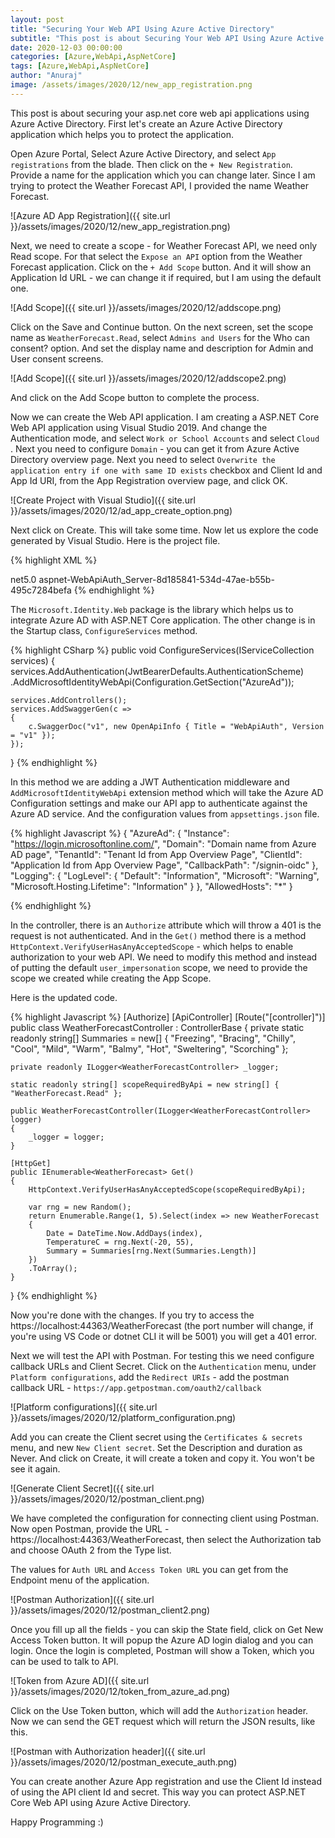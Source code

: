 ```yaml
---
layout: post
title: "Securing Your Web API Using Azure Active Directory"
subtitle: "This post is about Securing Your Web API Using Azure Active Directory."
date: 2020-12-03 00:00:00
categories: [Azure,WebApi,AspNetCore]
tags: [Azure,WebApi,AspNetCore]
author: "Anuraj"
image: /assets/images/2020/12/new_app_registration.png
---
```

This post is about securing your asp.net core web api applications using Azure Active Directory. First let's create an Azure Active Directory application which helps you to protect the application.

Open Azure Portal, Select Azure Active Directory, and select `App registrations` from the blade. Then click on the `+ New Registration`. Provide a name for the application which you can change later. Since I am trying to protect the Weather Forecast API, I provided the name Weather Forecast.

![Azure AD App Registration]({{ site.url }}/assets/images/2020/12/new_app_registration.png)

Next, we need to create a scope - for Weather Forecast API, we need only Read scope. For that select the `Expose an API` option from the Weather Forecast application. Click on the `+ Add Scope` button. And it will show an Application Id URL - we can change it if required, but I am using the default one.

![Add Scope]({{ site.url }}/assets/images/2020/12/addscope.png)

Click on the Save and Continue button. On the next screen, set the scope name as `WeatherForecast.Read`, select `Admins and Users` for the Who can consent? option. And set the display name and description for Admin and User consent screens.

![Add Scope]({{ site.url }}/assets/images/2020/12/addscope2.png)

And click on the Add Scope button to complete the process.

Now we can create the Web API application. I am creating a ASP.NET Core Web API application using Visual Studio 2019. And change the Authentication mode, and select `Work or School Accounts` and select `Cloud `. Next you need to configure `Domain` - you can get it from Azure Active Directory overview page. Next you need to select `Overwrite the application entry if one with same ID exists` checkbox and Client Id and App Id URI, from the App Registration overview page, and click OK. 

![Create Project with Visual Studio]({{ site.url }}/assets/images/2020/12/ad_app_create_option.png)

Next click on Create. This will take some time. Now let us explore the code generated by Visual Studio. Here is the project file.

{% highlight XML %}
<Project Sdk="Microsoft.NET.Sdk.Web">

  <PropertyGroup>
    <TargetFramework>net5.0</TargetFramework>
    <UserSecretsId>aspnet-WebApiAuth_Server-8d185841-534d-47ae-b55b-495c7284befa</UserSecretsId>
  </PropertyGroup>

  <ItemGroup>
    <PackageReference Include="Microsoft.AspNetCore.Authentication.JwtBearer" Version="5.0.0" NoWarn="NU1605" />
    <PackageReference Include="Microsoft.AspNetCore.Authentication.OpenIdConnect" Version="5.0.0" NoWarn="NU1605" />
    <PackageReference Include="Microsoft.Identity.Web" Version="1.1.0"/>
    <PackageReference Include="Swashbuckle.AspNetCore" Version="5.6.3" />
  </ItemGroup>

</Project>
{% endhighlight %}

The `Microsoft.Identity.Web` package is the library which helps us to integrate Azure AD with ASP.NET Core application. The other change is in the Startup class, `ConfigureServices` method.

{% highlight CSharp %}
public void ConfigureServices(IServiceCollection services)
{
    services.AddAuthentication(JwtBearerDefaults.AuthenticationScheme)
        .AddMicrosoftIdentityWebApi(Configuration.GetSection("AzureAd"));

    services.AddControllers();
    services.AddSwaggerGen(c =>
    {
        c.SwaggerDoc("v1", new OpenApiInfo { Title = "WebApiAuth", Version = "v1" });
    });
}
{% endhighlight %}

In this method we are adding a JWT Authentication middleware and `AddMicrosoftIdentityWebApi` extension method which will take the Azure AD Configuration settings and make our API app to authenticate against the Azure AD service. And the configuration values from `appsettings.json` file.

{% highlight Javascript %}
{
  "AzureAd": {
    "Instance": "https://login.microsoftonline.com/",
    "Domain": "Domain name from Azure AD page",
    "TenantId": "Tenant Id from App Overview Page",
    "ClientId": "Application Id from App Overview Page",
    "CallbackPath": "/signin-oidc"
  },
  "Logging": {
    "LogLevel": {
      "Default": "Information",
      "Microsoft": "Warning",
      "Microsoft.Hosting.Lifetime": "Information"
    }
  },
  "AllowedHosts": "*"
}

{% endhighlight %}

In the controller, there is an `Authorize` attribute which will throw a 401 is the request is not authenticated. And in the `Get()` method there is a method `HttpContext.VerifyUserHasAnyAcceptedScope` - which helps to enable authorization to your web API. We need to modify this method and instead of putting the default `user_impersonation` scope, we need to provide the scope we created while creating the App Scope.

Here is the updated code.

{% highlight Javascript %}
[Authorize]
[ApiController]
[Route("[controller]")]
public class WeatherForecastController : ControllerBase
{
    private static readonly string[] Summaries = new[]
    {
        "Freezing", "Bracing", "Chilly", "Cool", "Mild", "Warm", "Balmy", "Hot", "Sweltering", "Scorching"
    };

    private readonly ILogger<WeatherForecastController> _logger;

    static readonly string[] scopeRequiredByApi = new string[] { "WeatherForecast.Read" };

    public WeatherForecastController(ILogger<WeatherForecastController> logger)
    {
        _logger = logger;
    }

    [HttpGet]
    public IEnumerable<WeatherForecast> Get()
    {
        HttpContext.VerifyUserHasAnyAcceptedScope(scopeRequiredByApi);

        var rng = new Random();
        return Enumerable.Range(1, 5).Select(index => new WeatherForecast
        {
            Date = DateTime.Now.AddDays(index),
            TemperatureC = rng.Next(-20, 55),
            Summary = Summaries[rng.Next(Summaries.Length)]
        })
        .ToArray();
    }
}
{% endhighlight %}

Now you're done with the changes. If you try to access the https://localhost:44363/WeatherForecast (the port number will change, if you're using VS Code or dotnet CLI it will be 5001) you will get a 401 error.

Next we will test the API with Postman. For testing this we need configure callback URLs and Client Secret. Click on the `Authentication` menu, under `Platform configurations`, add the `Redirect URIs` - add the postman callback URL - `https://app.getpostman.com/oauth2/callback`

![Platform configurations]({{ site.url }}/assets/images/2020/12/platform_configuration.png)

Add you can create the Client secret using the `Certificates & secrets` menu, and new `New Client secret`. Set the Description and duration as Never. And click on Create, it will create a token and copy it. You won't be see it again.

![Generate Client Secret]({{ site.url }}/assets/images/2020/12/postman_client.png)

We have completed the configuration for connecting client using Postman. Now open Postman, provide the URL - https://localhost:44363/WeatherForecast, then select the Authorization tab and choose OAuth 2 from the Type list.

The values for `Auth URL` and `Access Token URL` you can get from the Endpoint menu of the application. 

![Postman Authorization]({{ site.url }}/assets/images/2020/12/postman_client2.png)

Once you fill up all the fields - you can skip the State field, click on Get New Access Token button. It will popup the Azure AD login dialog and you can login. Once the login is completed, Postman will show a Token, which you can be used to talk to API. 

![Token from Azure AD]({{ site.url }}/assets/images/2020/12/token_from_azure_ad.png)

Click on the Use Token button, which will add the `Authorization` header. Now we can send the GET request which will return the JSON results, like this.

![Postman with Authorization header]({{ site.url }}/assets/images/2020/12/postman_execute_auth.png)

You can create another Azure App registration and use the Client Id instead of using the API client Id and secret. This way you can protect ASP.NET Core Web API using Azure Active Directory.

Happy Programming :)